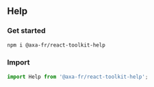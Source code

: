 ## Help

### Get started

```sh
npm i @axa-fr/react-toolkit-help
```

### Import

```javascript
import Help from '@axa-fr/react-toolkit-help';
```
